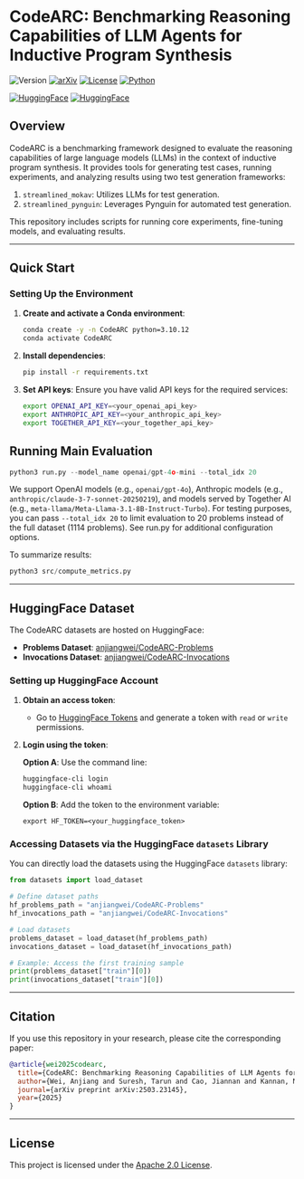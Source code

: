 # CodeARC: Benchmarking Reasoning Capabilities of LLM Agents for Inductive Program Synthesis

![Version](https://img.shields.io/badge/version-1.0.0-blue)
[![arXiv](https://img.shields.io/badge/arXiv-2502.12466-b31b1b.svg)](https://arxiv.org/abs/2503.23145)
[![License](https://img.shields.io/badge/license-Apache%202.0-green.svg)](https://opensource.org/licenses/Apache-2.0)
[![Python](https://img.shields.io/badge/Python-3.10-blue.svg)](https://www.python.org/downloads/)

[![HuggingFace](https://img.shields.io/badge/🤗%20Hugging%20Face-CodeARC_Problems-orange.svg)](https://huggingface.co/datasets/anjiangwei/CodeARC-Problems)
[![HuggingFace](https://img.shields.io/badge/🤗%20Hugging%20Face-CodeARC_Invocations-orange.svg)](https://huggingface.co/datasets/anjiangwei/CodeARC-Invocations)

## Overview

CodeARC is a benchmarking framework designed to evaluate the reasoning capabilities of large language models (LLMs) in the context of inductive program synthesis. It provides tools for generating test cases, running experiments, and analyzing results using two test generation frameworks:

1. `streamlined_mokav`: Utilizes LLMs for test generation.
2. `streamlined_pynguin`: Leverages Pynguin for automated test generation.

This repository includes scripts for running core experiments, fine-tuning models, and evaluating results.

---

## Quick Start

### Setting Up the Environment

1. **Create and activate a Conda environment**:

   ```bash
   conda create -y -n CodeARC python=3.10.12
   conda activate CodeARC
   ```

2. **Install dependencies**:

   ```bash
   pip install -r requirements.txt
   ```

3. **Set API keys**:
   Ensure you have valid API keys for the required services:

   ```bash
   export OPENAI_API_KEY=<your_openai_api_key>
   export ANTHROPIC_API_KEY=<your_anthropic_api_key>
   export TOGETHER_API_KEY=<your_together_api_key>
   ```


## Running Main Evaluation


   ```python
   python3 run.py --model_name openai/gpt-4o-mini --total_idx 20
   ```
   We support OpenAI models (e.g., `openai/gpt-4o`), Anthropic models (e.g., `anthropic/claude-3-7-sonnet-20250219`), and models served by Together AI (e.g., `meta-llama/Meta-Llama-3.1-8B-Instruct-Turbo`). For testing purposes, you can pass `--total_idx 20` to limit evaluation to 20 problems instead of the full dataset (1114 problems). See run.py for additional configuration options.
   
   To summarize results:
   ```python
   python3 src/compute_metrics.py
   ```

---

## HuggingFace Dataset

The CodeARC datasets are hosted on HuggingFace:

- **Problems Dataset**: [anjiangwei/CodeARC-Problems](https://huggingface.co/datasets/anjiangwei/CodeARC-Problems)
- **Invocations Dataset**: [anjiangwei/CodeARC-Invocations](https://huggingface.co/datasets/anjiangwei/CodeARC-Invocations)

### Setting up HuggingFace Account

1. **Obtain an access token**:
   - Go to [HuggingFace Tokens](https://huggingface.co/settings/tokens) and generate a token with `read` or `write` permissions.

2. **Login using the token**:

   **Option A**: Use the command line:

   ```bash
   huggingface-cli login
   huggingface-cli whoami
   ```

   **Option B**: Add the token to the environment variable:

   ```plaintext
   export HF_TOKEN=<your_huggingface_token>
   ```

### Accessing Datasets via the HuggingFace `datasets` Library

You can directly load the datasets using the HuggingFace `datasets` library:

```python
from datasets import load_dataset

# Define dataset paths
hf_problems_path = "anjiangwei/CodeARC-Problems"
hf_invocations_path = "anjiangwei/CodeARC-Invocations"

# Load datasets
problems_dataset = load_dataset(hf_problems_path)
invocations_dataset = load_dataset(hf_invocations_path)

# Example: Access the first training sample
print(problems_dataset["train"][0])
print(invocations_dataset["train"][0])
```

---

## Citation

If you use this repository in your research, please cite the corresponding paper:

```bibtex
@article{wei2025codearc,
  title={CodeARC: Benchmarking Reasoning Capabilities of LLM Agents for Inductive Program Synthesis},
  author={Wei, Anjiang and Suresh, Tarun and Cao, Jiannan and Kannan, Naveen and Wu, Yuheng and Yan, Kai and Teixeira, Thiago SFX and Wang, Ke and Aiken, Alex},
  journal={arXiv preprint arXiv:2503.23145},
  year={2025}
}
```

---

## License

This project is licensed under the [Apache 2.0 License](https://opensource.org/licenses/Apache-2.0).
